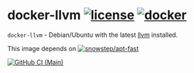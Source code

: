 # docker-llvm [![license][license-image]][license-url] [![docker][docker-image]][docker-url]

`docker-llvm` - Debian/Ubuntu with the latest [llvm][llvm-url] installed.

This image depends on [![`snowstep/apt-fast`][dockerhub-apt-fast-image]][dockerhub-apt-fast-url]

[![GitHub CI (Main)][github-main-image]][github-main-url]

[docker-image]:https://img.shields.io/docker/v/snowstep/llvm?logo=docker
[docker-url]:https://hub.docker.com/r/snowstep/llvm
[dockerhub-apt-fast-image]:https://img.shields.io/docker/v/snowstep/apt-fast?label=snowstep%2Fapt%2Dfast&logo=docker
[dockerhub-apt-fast-url]:https://hub.docker.com/r/snowstep/apt-fast
[github-main-image]:https://github.com/kei-g/docker-llvm/actions/workflows/main.yml/badge.svg
[github-main-url]:https://github.com/kei-g/docker-llvm/actions/workflows/main.yml
[license-image]:https://img.shields.io/github/license/kei-g/docker-llvm
[license-url]:https://github.com/kei-g/docker-llvm/blob/main/LICENSE
[llvm-url]:https://llvm.org/
